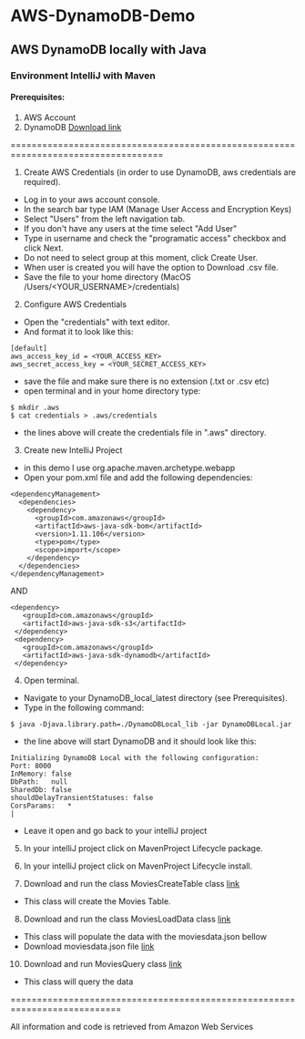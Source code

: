 # AWS-DynamoDB-Demo

## AWS DynamoDB locally with Java
### Environment IntelliJ with Maven

#### Prerequisites:
1. AWS Account
2. DynamoDB [Download link](http://docs.aws.amazon.com/amazondynamodb/latest/developerguide/DynamoDBLocal.html)


===================================================================================



1. Create AWS Credentials (in order to use DynamoDB, aws credentials are required).
  - Log in to your aws account console.
  - In the search bar type IAM (Manage User Access and Encryption Keys)
  - Select "Users" from the left navigation tab.
  - If you don't have any users at the time select "Add User"
  - Type in username and check the "programatic access" checkbox and click Next.
  - Do not need to select group at this moment, click Create User.
  - When user is created you will have the option to Download .csv file. 
  - Save the file to your home directory (MacOS /Users/<YOUR_USERNAME>/credentials)

2. Configure AWS Credentials 
  - Open the "credentials" with text editor.
  - And format it to look like this: 
```
[default]
aws_access_key_id = <YOUR_ACCESS_KEY>
aws_secret_access_key = <YOUR_SECRET_ACCESS_KEY>
```
  - save the file and make sure there is no extension (.txt or .csv etc)
  - open terminal and in your home directory type:
  ```
  $ mkdir .aws
  $ cat credentials > .aws/credentials
  ```
  
  - the lines above will create the credentials file in ".aws" directory.

3. Create new IntelliJ Project
  - in this demo I use org.apache.maven.archetype.webapp
  - Open your pom.xml file and add the following dependencies:
  ```
  <dependencyManagement>
    <dependencies>
      <dependency>
        <groupId>com.amazonaws</groupId>
        <artifactId>aws-java-sdk-bom</artifactId>
        <version>1.11.106</version>
        <type>pom</type>
        <scope>import</scope>
      </dependency>
    </dependencies>
  </dependencyManagement>
  ```
  
  AND
  
  ```
  <dependency>
     <groupId>com.amazonaws</groupId>
     <artifactId>aws-java-sdk-s3</artifactId>
   </dependency>
   <dependency>
     <groupId>com.amazonaws</groupId>
     <artifactId>aws-java-sdk-dynamodb</artifactId>
   </dependency>
   ```
4. Open terminal.
  - Navigate to your DynamoDB_local_latest directory (see Prerequisites).
  - Type in the following command: 
  ```
  $ java -Djava.library.path=./DynamoDBLocal_lib -jar DynamoDBLocal.jar
  ```
  - the line above will start DynamoDB and it should look like this:
  ```
  Initializing DynamoDB Local with the following configuration:
  Port:	8000
  InMemory:	false
  DbPath:	null
  SharedDb:	false
  shouldDelayTransientStatuses:	false
  CorsParams:	*
  |
  ```
  - Leave it open and go back to your intelliJ project

5. In your intelliJ project click on MavenProject Lifecycle package.
6. In your intelliJ project click on MavenProject Lifecycle install.



7. Download and run the class MoviesCreateTable class [link](src/main/java/edu/MoviesCreateTable.java)
  - This class will create the Movies Table.
  

8. Download and run the class MoviesLoadData class [link](src/main/java/edu/MoviesLoadData.java)
  - This class will populate the data with the moviesdata.json bellow
  - Download moviesdata.json file [link](src/main/resources/moviedata.json)


10. Download and run MoviesQuery class [link](src/main/java/edu/MoviesQuery.java)
  - This class will query the data
  
===========================================================================

All information and code is retrieved from Amazon Web Services
  
  
  



